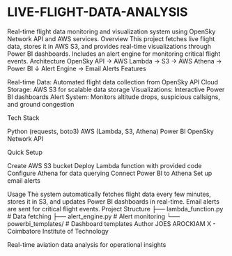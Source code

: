 # LIVE-FLIGHT-DATA-ANALYSIS
Real-time flight data monitoring and visualization system using OpenSky Network API and AWS services.
Overview
This project fetches live flight data, stores it in AWS S3, and provides real-time visualizations through Power BI dashboards. Includes an alert engine for monitoring critical flight events.
Architecture
OpenSky API → AWS Lambda → S3 → AWS Athena → Power BI
                ↓
          Alert Engine → Email Alerts
Features

Real-time Data: Automated flight data collection from OpenSky API
Cloud Storage: AWS S3 for scalable data storage
Visualizations: Interactive Power BI dashboards
Alert System: Monitors altitude drops, suspicious callsigns, and ground congestion

Tech Stack

Python (requests, boto3)
AWS (Lambda, S3, Athena)
Power BI
OpenSky Network API

Quick Setup

Create AWS S3 bucket
Deploy Lambda function with provided code
Configure Athena for data querying
Connect Power BI to Athena
Set up email alerts

Usage
The system automatically fetches flight data every few minutes, stores it in S3, and updates Power BI dashboards in real-time. Email alerts are sent for critical flight events.
Project Structure
├── lambda_function.py     # Data fetching
├── alert_engine.py       # Alert monitoring
└── powerbi_templates/    # Dashboard templates
Author
JOES AROCKIAM X - Coimbatore Institute of Technology

Real-time aviation data analysis for operational insights
